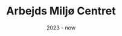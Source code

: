 ---
layout: ../../layouts/ProjectPage.astro
title: Arbejds Miljø Centret
roles: ["3D Artist", "Techical Artist"]
date: 2023 - now
tech: ["Unity", "C#","Blender", "Python"]
summary: low-poly mobile one-finger racing game, with image recognition of cars.
shortText: This is a short, but veeeeery cool text about the game that i have made. Or been part of making
cover: "farting_pillow"
applinks: 
  - name: "Apple Appstore"
    link: "https://apps.apple.com/us/app/spotracers-car-racing-game/id1517765834"
  - name: "Google Play"
    link: "https://play.google.com/store/apps/details?id=com.levelupgarage.spotracers"

mainMediaName: SpotRacers Trailer on youtube
mainMediaLink: "https://www.youtube.com/watch?v=pAdEDc6Jkug"
mainMediaType: "youtube"

media:
  - title: Cool animations
    text: "I created a lot of animations this game. Most of the animations are looping, as they are there wile the player figures out what to do."
    paths: [ "SimonWizard", "simongif", "benjamin_shuttle"]
---